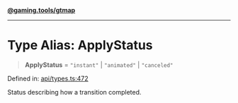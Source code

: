 [**@gaming.tools/gtmap**](README.md)

***

# Type Alias: ApplyStatus

> **ApplyStatus** = `"instant"` \| `"animated"` \| `"canceled"`

Defined in: [api/types.ts:472](https://github.com/gamingtools/gt-map/blob/456675b84d19e7c9d557294c3b19a4bb0dcd9d51/packages/gtmap/src/api/types.ts#L472)

Status describing how a transition completed.
